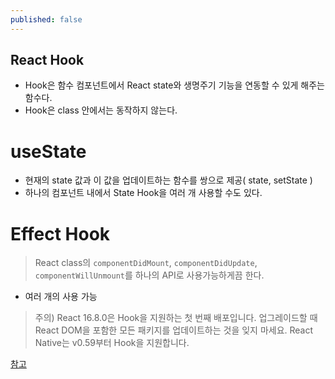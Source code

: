 ```yaml
---
published: false
---
```

## React Hook 
- Hook은 함수 컴포넌트에서 React state와 생명주기 기능을 연동할 수 있게 해주는 함수다.
- Hook은 class 안에서는 동작하지 않는다.

# useState
- 현재의 state 값과 이 값을 업데이트하는 함수를 쌍으로 제공( state, setState )
- 하나의 컴포넌트 내에서 State Hook을 여러 개 사용할 수도 있다.

# Effect Hook
> React class의 `componentDidMount`, `componentDidUpdate`, `componentWillUnmount`를 하나의 API로 사용가능하게끔 한다.
- 여러 개의 사용 가능



>주의)
React 16.8.0은 Hook을 지원하는 첫 번째 배포입니다. 
업그레이드할 때 React DOM을 포함한 모든 패키지를 업데이트하는 것을 잊지 마세요. React Native는 v0.59부터 Hook을 지원합니다.




[참고](https://ko.reactjs.org/docs/hooks-intro.html)